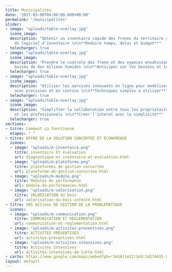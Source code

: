```yaml
---
title: Municipalites
date: '2017-03-08T04:06:00.000+00:00'
permalink: "/municipalites"
slider:
- image: "uploads/table-overlay.jpg"
  icone_image: 
  description: "Obtenir un inventaire rapide des frenes du territoire sans acquisition
    di logiciel d'inventaire \n\n**Reduire temps, delai et budget**"
  telecharger: true
- image: "uploads/table-overlay.jpg"
  icone_image: 
  description: "Prendre le controle des frene et des especes envahissantes dans les
    boises de des milieux humides \n\n**Anticiper sur les besoins et les solutions**"
  telecharger: true
- image: "uploads/table-overlay.jpg"
  icone_image: 
  description: "Utiliser les services innovants en ligne pour modeliser le depistage
    avec precision et en continu \n\n**Techniques simples a utiliser**"
  telecharger: true
- image: "uploads/table-overlay.jpg"
  icone_image: 
  description: "Simplifier la collaboration entre tous les proprietaires de la municipalite
    et les professionnels \n\n**Creer l'interet avec la simplicite**"
  telecharger: true
sections:
- titre: Comment ça fonctionne
  etapes: " "
- titre: OFFRE DE LA SOLUTION CONCERTÉE ET ÉCONOMIQUE
  icones:
  - image: "uploads/m-inventaire.png"
    titre: inventaire Et évaluation
    url: diagnostique-et-inventaire-et-evaluation.html
  - image: "uploads/m-plateforme.png"
    titre: plateformes de gestion concertée
    url: plateforme-de-gestion-concertee.html
  - image: "uploads/m-module.png"
    titre: Modules de performance
    url: module-de-performances.html
  - image: "uploads/m-valorisation.png"
    titre: VALORISATION du bois
    url: valorisation-du-bois-infeste.html
- titre: VOS ACtions DE GESTION DE LA PROBLÈMATIQUE
  icones:
  - image: "uploads/m-communication.png"
    titre: COMMUNICATION ET RÈGLEMENTATION
    url: communication-et-reglementation.html
  - image: "uploads/m-activites-preventives.png"
    titre: ACTIVITÉS PRÉVENTIVES
    url: activites-preventives.html
  - image: "uploads/m-activites-intensives.png"
    titre: Activites Intensives
    url: activites-intensives-de-lutte.html
- carte: https://www.google.com/maps/embed?pb=!1m18!1m12!1m3!1d174615.0545655111!2d-71.48615471253846!3d46.85628295842766!2m3!1f0!2f0!3f0!3m2!1i1024!2i768!4f13.1!3m3!1m2!1s0x4cb8968a05db8893%3A0x8fc52d63f0e83a03!2sQu%C3%A9bec+City%2C+QC!5e0!3m2!1sen!2sca!4v1492800935351
layout: default
---
```


